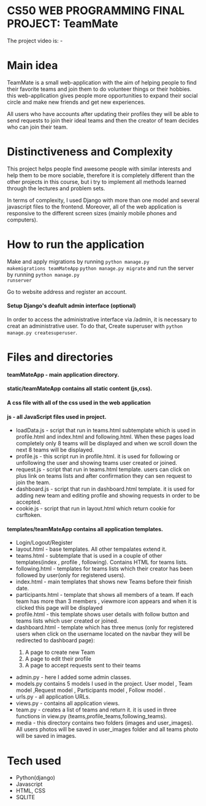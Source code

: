 <h1>CS50 WEB PROGRAMMING FINAL PROJECT: TeamMate</h1>

The project video is: -

<h1>Main idea</h1>

<p>TeamMate is a small web-application with the aim of helping people to find their favorite teams and join them to do volunteer things or their hobbies.
this web-application gives people more opportunities to expand their social circle and make new friends and get new experiences. </p>
<p>All users who have accounts after updating their profiles they will be able to send requests to join their ideal teams and then 
the creator of team decides who can join their team.<p>
 
<h1>Distinctiveness and Complexity</h1>

<p>This project helps people find awesome people with similar interests and help them to be more sociable, therefore it is completely different than the other projects in this course, but i try to implement all methods learned through the lectures and problem sets. </p>
<p>In terms of complexity, I used Django with more than one model and several javascript files to the frontend. Moreover, all of the web application is responsive to the different screen sizes (mainly mobile phones and computers).<p>

<h1>How to run the application</h1>

Make and apply migrations by running 
<code>python manage.py makemigrations teamMateApp</code>
<code>python manage.py migrate</code>
and run the server by running 
<code>python manage.py runserver</code>
<p>Go to website address and register an account.</p>


<h4>Setup Django's deafult admin interface (optional)</h4>

In order to access the administrative interface via /admin, it is necessary to creat an administrative user.
To do that, Create superuser with <code>python manage.py createsuperuser</code>.

<h1>Files and directories</h1>

<h4>teamMateApp - main application directory.</h4>
<h4>static/teamMateApp contains all static content (js,css).</h4>

<h4>A css file with all of the css used in the web application</h4>
<h4>js - all JavaScript files used in project.</h4>
<ul>
<li>loadData.js - script that run in teams.html subtemplate which is used in profile.html and index.html and following.html. When these pages load completely only 8 teams will be displayed and when we scroll down the next 8 teams will be displayed.</li>
<li>profile.js - this script run in profile.html. it is used for following or unfollowing the user and showing teams user created or joined.</li>
<li>request.js - script that run in teams.html template. users can click on plus link on teams lists and after confirmation they can sen request to join the team.</li>
<li>dashboard.js - script that run in dashboard.html template. it is used for adding new team and editing profile and showing requests in order to be accepted.</li>
<li>cookie.js - script that run in layout.html which return cookie for csrftoken.</li>
</ul>
<h4>templates/teamMateApp contains all application templates.</h4>
<ul>
<li>Login/Logout/Register</li>
<li>layout.html - base templates. All other tempalates extend it.</li>
<li>teams.html - subtemplate that is used in a couple of other templates(index , profile , following). Contains HTML for teams lists.</li>
<li>following.html - templates for teams lists which their creator has been followed by user(only for registered users).</li>
<li>index.html - main templates that shows new Teams before their finish date.</li>
<li>participants.html - template that shows all members of a team. If each team has more than 3 members , viewmore icon appears and when it is clicked this page will be displayed</li>
<li>profile.html - this template shows user details with follow button and teams lists which user created or joined.</li>
<li>dashboard.html - template which has three menus (only for registered users when click on the username located on the navbar they will be redirected to dashboard page):</li>
<ol>
<li> A page to create new Team</li>
<li> A page to edit their profile</li>
<li> A page to accept requests sent to their teams</li>
</ol>
</ul>


<ul>
<li>admin.py - here I added some admin classes.</li>
<li>models.py contains 5 models I used in the project. User model , Team model ,Request model , Participants model , Follow model .</li>
<li>urls.py - all application URLs.</li>
<li>views.py - contains all application views.</li>
<li>team.py - creates a list of teams and return it. it is used in three functions in view.py (teams,profile_teams,following_teams).</li>
<li>media - this directory contains two folders (images and user_images). All users photos will be saved in user_images folder and all teams photo
will be saved in images.</li>
</ul>

<h1>Tech used</h1>
<ul>
<li>Python(django)</li>
<li>Javascript</li>
<li>HTML, CSS</li>
<li>SQLITE</li>
</ul>

